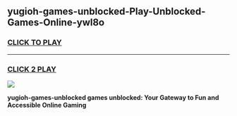 
## yugioh-games-unblocked-Play-Unblocked-Games-Online-ywl8o
<h3>
<a href="https://premium76.site?title=yugioh-games-unblocked&ref=25A">CLICK TO PLAY</a></h3>
<hr>

<h3>
<a href="https://premium76.site?title=yugioh-games-unblocked&ref=25A">CLICK 2 PLAY</a>
  
</h3>

<a href="https://premium76.site?title=yugioh-games-unblocked&ref=25A"><img src="https://clearcache.store/games.png"></a>


**yugioh-games-unblocked games unblocked: Your Gateway to Fun and Accessible Online Gaming**
